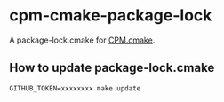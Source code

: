 # cpm-cmake-package-lock

A package-lock.cmake for [CPM.cmake](https://github.com/cpm-cmake/CPM.cmake).

## How to update package-lock.cmake

```shell
GITHUB_TOKEN=xxxxxxxx make update
```
